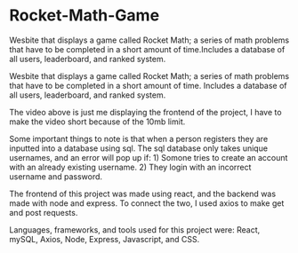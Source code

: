 # Rocket-Math-Game
Wesbite that displays a game called Rocket Math; a series of math problems that have to be completed in a short amount of time.Includes a database of all users, leaderboard, and ranked system.


Wesbite that displays a game called Rocket Math; a series of math problems that have to be completed in a short amount of time. Includes a database of all users, leaderboard, and ranked system.

The video above is just me displaying the frontend of the project, I have to make the video short because of the 10mb limit.

Some important things to note is that when a person registers they are inputted into a database using sql. The sql database only takes unique usernames, and an error will pop up if: 1) Somone tries to create an account with an already existing username. 2) They login with an incorrect username and password.

The frontend of this project was made using react, and the backend was made with node and express. To connect the two, I used axios to make get and post requests.

Languages, frameworks, and tools used for this project were: React, mySQL, Axios, Node, Express, Javascript, and CSS.



